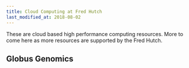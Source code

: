 ```yaml
---
title: Cloud Computing at Fred Hutch
last_modified_at: 2018-08-02
---
```

These are cloud based high performance computing resources.  More to come here as more resources are supported by the Fred Hutch. 


## Globus Genomics

